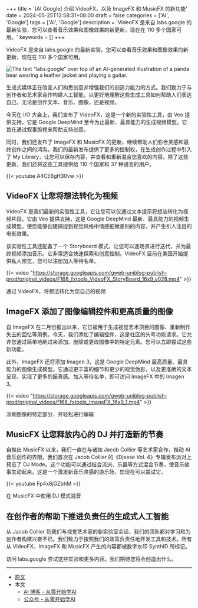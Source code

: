 +++
title = '[AI Google] 介绍 VideoFX，以及 ImageFX 和 MusicFX 的新功能'
date = 2024-05-25T12:58:31+08:00
draft = false
categories = ['AI', 'Google']
tags = ['AI', 'Google']
description = 'VideoFX 是来自 labs.google 的最新实验，您可以查看音乐效果和图像效果的新更新，现在在 110 多个国家可用。'
keywords = []
+++

VideoFX 是来自 labs.google 的最新实验，您可以查看音乐效果和图像效果的新更新，现在在 110 多个国家可用。

![The text “labs.google” over top of an AI-generated illustration of a panda bear wearing a leather jacket and playing a guitar.](https://storage.googleapis.com/gweb-uniblog-publish-prod/images/OPT_01_45S_VIDEOFX_HERO_IMAGE_20.width-1200.format-webp_X0AKE5c.webp)

生成式媒体正在改变人们构思创意并增强我们的创造力能力的方式。我们致力于与创作者和艺术家合作构建人工智能，以更好地理解这些生成工具如何帮助人们表达自己，无论是创作文本、音乐、图像，还是视频。

今天在 I/O 大会上，我们宣布了 VideoFX，这是一个新的实验性工具，由 Veo 提供支持，它是 Google DeepMind 至今为止最新、最具能力的生成视频模型。它旨在通过叙事旅程来帮助支持创意。

同时，我们还发布了 ImageFX 和 MusicFX 的更新，继续帮助人们弥合灵感和最终创作之间的鸿沟。我们的最新发布提供了更多的控制权，在生成创作过程中引入了 My Library，让您可以保存内容，并查看和重新混合您喜欢的内容。除了这些更新，我们还将这些工具提供给 110 个国家和 37 种语言的用户。

{{< youtube A4CE6gH30vw >}}

## VideoFX 让您将想法转化为视频
VideoFX 是我们最新的实验性工具，它让您可以仅通过文本提示将想法转化为视频片段。它由 Veo 提供支持，这是 Google DeepMind 最新、最具能力的视频生成模型，使您能够创建捕捉到视觉风格中情感细微差别的内容，并产生引人注目的电影效果。

该实验性工具还配备了一个 Storyboard 模式，让您可以逐场景进行迭代，并为最终视频添加音乐。它非常适合快速探索和创意控制。VideoFX 目前在美国开始提供私人预览，您可以注册加入等待名单。

{{< video "https://storage.googleapis.com/gweb-uniblog-publish-prod/original_videos/F168_fxtools_VideoFX_StoryBoard_16x9_v028.mp4" >}}

通过 VideoFX，将想法转化为您自己的视频

## ImageFX 添加了图像编辑控件和更高质量的图像
自 ImageFX 在二月份推出以来，它已被用于生成视觉艺术项目的图像、重新制作失去的回忆等用例。今天，我们添加了编辑控件，这是社区的头号功能请求。它允许您通过简单地刷过来添加、删除或更改图像中的特定元素。您可以立即尝试这些新功能。

此外，ImageFX 还将添加 Imagen 3，这是 Google DeepMind 最高质量、最具能力的图像生成模型。它通过更丰富的细节和更少的视觉伪影，以及更准确的文本呈现，实现了更多的逼真感。加入等待名单，即可访问 ImageFX 中的 Imagen 3。

{{< video "https://storage.googleapis.com/gweb-uniblog-publish-prod/original_videos/f168_fxtools_ImageFX_16x9_1.mp4" >}}

涂刷图像的特定部分，并轻松进行编辑

## MusicFX 让您释放内心的 DJ 并打造新的节奏
自推出 MusicFX 以来，我们一直在与诸如 Jacob Collier 等艺术家合作，推动 AI 音乐创作的界限。我们首次在 Jacob Collier 的《Djesse Vol. 4》专辑发布派对上预览了 DJ Mode。这个功能可以通过结合流派、乐器等方式混合节奏，使音乐故事生动起来。这是一个激发新音乐灵感的游乐场，您现在可以尝试它。

{{< youtube Fp4x8jGZbhM >}}

在 MusicFX 中使用 DJ 模式混音

## 在创作者的帮助下推进负责任的生成式人工智能
从 Jacob Collier 到我们与视觉艺术家的新实验室会话，我们的团队都对学习和为创作者构建兴奋不已。我们致力于按照我们的政策负责任地开发工具和技术。所有从 VideoFX、ImageFX 和 MusicFX 产生的内容都被数字水印 SynthID 所标记。

访问 labs.google 尝试这些实验和更多内容。我们期待您将会创造出什么。

---

- [原文](https://blog.google/technology/ai/google-labs-video-fx-generative-ai/)
- 本文
    - [AI 博客 - 从零开始学AI](https://ai-blog.aihub2022.top/post/ai-google-labs-video-fx-generative-ai/)
    <!-- - [AI Blog | Learn AI from scratch](...) -->
    - [公众号 - 从零开始学AI](https://mp.weixin.qq.com/s?__biz=MzA3MDIyNTgzNA==&mid=2649977242&idx=1&sn=c3da440ac620961253a843cc84e6dad1&chksm=86c7cb5fb1b0424946d737178a54b38e4bff5d4b820fffc0f5bdc80db317e557ae835aa12759#rd)
    <!-- - [CSDN - 从零开始学AI](...) -->
    <!-- - [掘金 - 从零开始学AI](...) -->
    <!-- - [知乎 - 从零开始学AI](...) -->
    <!-- - [阿里云 - 从零开始学AI](...) -->
    <!-- - [腾讯云 - 从零开始学AI](...) -->
